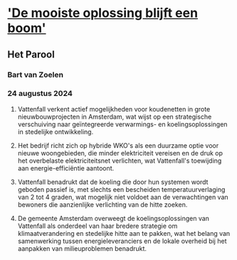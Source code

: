 # ['De mooiste oplossing blijft een boom'](https://advance.lexis.com/api/document?collection=news&id=urn:contentItem:6CT3-TBJ1-JC8X-64J4-00000-00&context=1519360)
## Het Parool
### Bart van Zoelen
### 24 augustus 2024

1. Vattenfall verkent actief mogelijkheden voor koudenetten in grote nieuwbouwprojecten in Amsterdam, wat wijst op een strategische verschuiving naar geïntegreerde verwarmings- en koelingsoplossingen in stedelijke ontwikkeling.

2. Het bedrijf richt zich op hybride WKO's als een duurzame optie voor nieuwe woongebieden, die minder elektriciteit vereisen en de druk op het overbelaste elektriciteitsnet verlichten, wat Vattenfall's toewijding aan energie-efficiëntie aantoont.

3. Vattenfall benadrukt dat de koeling die door hun systemen wordt geboden passief is, met slechts een bescheiden temperatuurverlaging van 2 tot 4 graden, wat mogelijk niet voldoet aan de verwachtingen van bewoners die aanzienlijke verlichting van de hitte zoeken.

4. De gemeente Amsterdam overweegt de koelingsoplossingen van Vattenfall als onderdeel van haar bredere strategie om klimaatverandering en stedelijke hitte aan te pakken, wat het belang van samenwerking tussen energieleveranciers en de lokale overheid bij het aanpakken van milieuproblemen benadrukt.